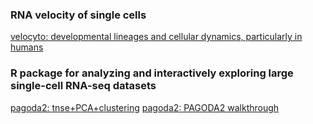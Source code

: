 ### RNA velocity of single cells
[velocyto: developmental lineages and cellular dynamics, particularly in humans](http://velocyto.org/velocyto.py/tutorial/index.html)

### R package for analyzing and interactively exploring large single-cell RNA-seq datasets
[pagoda2: tnse+PCA+clustering](https://github.com/hms-dbmi/pagoda2)
[pagoda2: PAGODA2 walkthrough](http://pklab.med.harvard.edu/peterk/p2.walkthrough.html)
